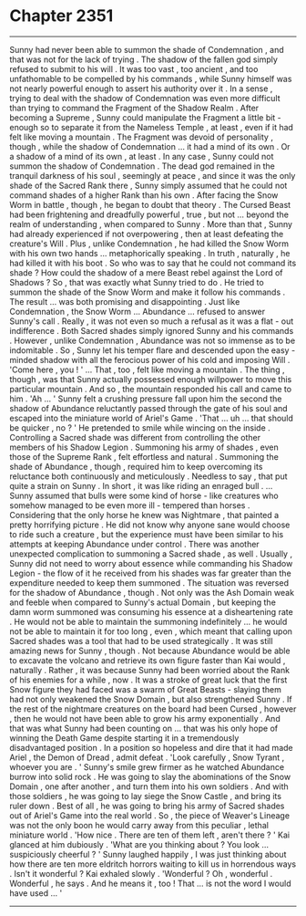 
# Chapter 2351


---

Sunny had never been able to summon the shade of Condemnation , and that was not for the lack of trying .
The shadow of the fallen god simply refused to submit to his will . It was too vast , too ancient , and too unfathomable to be compelled by his commands , while Sunny himself was not nearly powerful enough to assert his authority over it .
In a sense , trying to deal with the shadow of Condemnation was even more difficult than trying to command the Fragment of the Shadow Realm .
After becoming a Supreme , Sunny could manipulate the Fragment a little bit - enough so to separate it from the Nameless Temple , at least , even if it had felt like moving a mountain . The Fragment was devoid of personality , though , while the shadow of Condemnation … it had a mind of its own .
Or a shadow of a mind of its own , at least .
In any case , Sunny could not summon the shadow of Condemnation . The dead god remained in the tranquil darkness of his soul , seemingly at peace , and since it was the only shade of the Sacred Rank there , Sunny simply assumed that he could not command shades of a higher Rank than his own .
After facing the Snow Worm in battle , though , he began to doubt that theory . The Cursed Beast had been frightening and dreadfully powerful , true , but not … beyond the realm of understanding , when compared to Sunny . More than that , Sunny had already experienced if not overpowering , then at least defeating the creature's Will .
Plus , unlike Condemnation , he had killed the Snow Worm with his own two hands … metaphorically speaking .
In truth , naturally , he had killed it with his boot .
So who was to say that he could not command its shade ? How could the shadow of a mere Beast rebel against the Lord of Shadows ?
So , that was exactly what Sunny tried to do . He tried to summon the shade of the Snow Worm and make it follow his commands .
The result … was both promising and disappointing .
Just like Condemnation , the Snow Worm … Abundance … refused to answer Sunny's call . Really , it was not even so much a refusal as it was a flat - out indifference . Both Sacred shades simply ignored Sunny and his commands .
However , unlike Condemnation , Abundance was not so immense as to be indomitable . So , Sunny let his temper flare and descended upon the easy - minded shadow with all the ferocious power of his cold and imposing Will .
'Come here , you ! '
… That , too , felt like moving a mountain .
The thing , though , was that Sunny actually possessed enough willpower to move this particular mountain .
And so , the mountain responded his call and came to him .
'Ah … '
Sunny felt a crushing pressure fall upon him the second the shadow of Abundance reluctantly passed through the gate of his soul and escaped into the miniature world of Ariel's Game .
'That … uh … that should be quicker , no ? '
He pretended to smile while wincing on the inside .
Controlling a Sacred shade was different from controlling the other members of his Shadow Legion . Summoning his army of shades , even those of the Supreme Rank , felt effortless and natural . Summoning the shade of Abundance , though , required him to keep overcoming its reluctance both continuously and meticulously . Needless to say , that put quite a strain on Sunny .
In short , it was like riding an enraged bull .
… Sunny assumed that bulls were some kind of horse - like creatures who somehow managed to be even more ill - tempered than horses . Considering that the only horse he knew was Nightmare , that painted a pretty horrifying picture .
He did not know why anyone sane would choose to ride such a creature , but the experience must have been similar to his attempts at keeping Abundance under control .
There was another unexpected complication to summoning a Sacred shade , as well . Usually , Sunny did not need to worry about essence while commanding his Shadow Legion - the flow of it he received from his shades was far greater than the expenditure needed to keep them summoned . The situation was reversed for the shadow of Abundance , though . Not only was the Ash Domain weak and feeble when compared to Sunny's actual Domain , but keeping the damn worm summoned was consuming his essence at a disheartening rate . He would not be able to maintain the summoning indefinitely … he would not be able to maintain it for too long , even , which meant that calling upon Sacred shades was a tool that had to be used strategically .
It was still amazing news for Sunny , though . Not because Abundance would be able to excavate the volcano and retrieve its own figure faster than Kai would , naturally .
Rather , it was because Sunny had been worried about the Rank of his enemies for a while , now . It was a stroke of great luck that the first Snow figure they had faced was a swarm of Great Beasts - slaying them had not only weakened the Snow Domain , but also strengthened Sunny .
If the rest of the nightmare creatures on the board had been Cursed , however , then he would not have been able to grow his army exponentially . And that was what Sunny had been counting on … that was his only hope of winning the Death Game despite starting it in a tremendously disadvantaged position .
In a position so hopeless and dire that it had made Ariel , the Demon of Dread , admit defeat .
'Look carefully , Snow Tyrant , whoever you are . '
Sunny's smile grew firmer as he watched Abundance burrow into solid rock .
He was going to slay the abominations of the Snow Domain , one after another , and turn them into his own soldiers .
And with those soldiers , he was going to lay siege the Snow Castle , and bring its ruler down .
Best of all , he was going to bring his army of Sacred shades out of Ariel's Game into the real world .
So , the piece of Weaver's Lineage was not the only boon he would carry away from this peculiar , lethal miniature world .
'How nice . There are ten of them left , aren't there ? '
Kai glanced at him dubiously .
'What are you thinking about ? You look … suspiciously cheerful ? '
Sunny laughed happily , I was just thinking about how there are ten more eldritch horrors waiting to kill us in horrendous ways . Isn't it wonderful ?
Kai exhaled slowly .
'Wonderful ? Oh , wonderful . Wonderful , he says . And he means it , too ! That … is not the word I would have used … '

---

